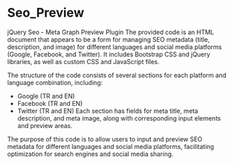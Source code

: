 # Seo_Preview
jQuery Seo - Meta Graph Preview Plugin
The provided code is an HTML document that appears to be a form for managing SEO metadata (title, description, and image) for different languages and social media platforms (Google, Facebook, and Twitter). It includes Bootstrap CSS and jQuery libraries, as well as custom CSS and JavaScript files.

The structure of the code consists of several sections for each platform and language combination, including:

- Google (TR and EN)
- Facebook (TR and EN)
- Twitter (TR and EN)
Each section has fields for meta title, meta description, and meta image, along with corresponding input elements and preview areas.

The purpose of this code is to allow users to input and preview SEO metadata for different languages and social media platforms, facilitating optimization for search engines and social media sharing.
